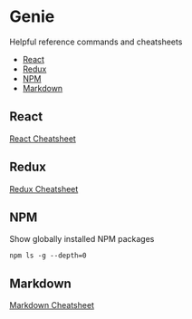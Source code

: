 # Genie
Helpful reference commands and cheatsheets

* [React](#react)
* [Redux](#redux)
* [NPM](#npm)
* [Markdown](#markdown)

## React

[React Cheatsheet](https://devhints.io/react)

## Redux

[Redux Cheatsheet](https://devhints.io/redux)

## NPM

Show globally installed NPM packages

```shell
npm ls -g --depth=0
```

## Markdown

[Markdown Cheatsheet](https://github.com/adam-p/markdown-here/wiki/Markdown-Cheatsheet)
